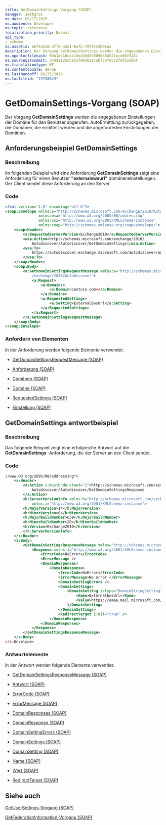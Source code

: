 ```yaml
---
title: GetDomainSettings-Vorgang (SOAP)
manager: sethgros
ms.date: 09/17/2015
ms.audience: Developer
ms.topic: reference
localization_priority: Normal
api_type:
- schema
ms.assetid: a6f4a53d-d7f6-4ad1-8afb-78745c500eaa
description: Der Vorgang GetDomainSettings werden die angegebenen Einstellungen der Domäne für den Benutzer abgerufen. AutoErmittlung zurückgegeben, die Domänen, die ermittelt werden und die angeforderten Einstellungen der Domänen.
ms.openlocfilehash: 09b1d610cd415d2d9d7d0098354521ece86f5184
ms.sourcegitcommit: 34041125dc8c5f993b21cebfc4f8b72f0fd2cb6f
ms.translationtype: MT
ms.contentlocale: de-DE
ms.lasthandoff: 06/25/2018
ms.locfileid: "19758649"
---
```

# <a name="getdomainsettings-operation-soap"></a>GetDomainSettings-Vorgang (SOAP)

Der Vorgang **GetDomainSettings** werden die angegebenen Einstellungen der Domäne für den Benutzer abgerufen. AutoErmittlung zurückgegeben, die Domänen, die ermittelt werden und die angeforderten Einstellungen der Domänen. 
  
## <a name="getdomainsettings-request-example"></a>Anforderungsbeispiel GetDomainSettings

### <a name="description"></a>Beschreibung

Im folgenden Beispiel wird eine Anforderung **GetDomainSettings** zeigt eine Anforderung für einen Benutzer **"externalewsurl"** domäneneinstellungen. Der Client sendet diese Anforderung an den Server. 
  
### <a name="code"></a>Code

```XML
<?xml version="1.0" encoding="utf-8"?> 
<soap:Envelope xmlns:a="http://schemas.microsoft.com/exchange/2010/Autodiscover"
               xmlns:wsa="http://www.w3.org/2005/08/addressing"
               xmlns:xsi="http://www.w3.org/2001/XMLSchema-instance" 
               xmlns:soap="http://schemas.xmlsoap.org/soap/envelope/"> 
    <soap:Header> 
        <a:RequestedServerVersion>Exchange2010</a:RequestedServerVersion>
        <wsa:Action>http://schemas.microsoft.com/exchange/2010/
            Autodiscover/Autodiscover/GetDomainSettings</wsa:Action>
        <wsa:To>
            https://autodiscover.exchange.microsoft.com/autodiscover/autodiscover.svc
        </wsa:To>
    </soap:Header> 
    <soap:Body> 
        <a:GetDomainSettingsRequestMessage xmlns:a="http://schemas.microsoft.com
            /exchange/2010/Autodiscover"> 
            <a:Request> 
                <a:Domains> 
                    <a:Domain>contoso.com<</a:Domain> 
                </a:Domains> 
                <a:RequestedSettings> 
                    <a:Setting>ExternalEwsUrl</a:Setting> 
                </a:RequestedSettings> 
            </a:Request> 
        </a:GetDomainSettingsRequestMessage> 
    </soap:Body> 
</soap:Envelope>
```

### <a name="request-elements"></a>Anfordern von Elementen

In der Anforderung werden folgende Elemente verwendet:
  
- [GetDomainSettingsRequestMessage (SOAP)](getdomainsettingsrequestmessage-soap.md)
    
- [Anforderung (SOAP)](request-soap.md)
    
- [Domänen (SOAP)](domains-soap.md)
    
- [Domäne (SOAP)](domain-soap.md)
    
- [RequestedSettings (SOAP)](requestedsettings-soap.md)
    
- [Einstellung (SOAP)](setting-soap.md)
    
## <a name="getdomainsettings-response-example"></a>GetDomainSettings antwortbeispiel

### <a name="description"></a>Beschreibung

Das folgende Beispiel zeigt eine erfolgreiche Antwort auf die **GetDomainSettings** -Anforderung, die der Server an den Client sendet. 
  
### <a name="code"></a>Code

```XML
//www.w3.org/2005/08/addressing"> 
    <s:Header> 
        <a:Action s:mustUnderstand="1">http://schemas.microsoft.com/exchange/2010/ 
            Autodiscover/Autodiscover/GetDomainSettingsResponse
        </a:Action> 
        <h:ServerVersionInfo xmlns:h="http://schemas.microsoft.com/exchange/2010/Autodiscover" 
            xmlns:i="http://www.w3.org/2001/XMLSchema-instance"> 
        <h:MajorVersion>14</h:MajorVersion> 
        <h:MinorVersion>0</h:MinorVersion> 
        <h:MajorBuildNumber>639</h:MajorBuildNumber> 
        <h:MinorBuildNumber>20</h:MinorBuildNumber> 
        <h:Version>Exchange2010</h:Version> 
        </h:ServerVersionInfo>
    </s:Header> 
    <s:Body> 
        <GetDomainSettingsResponseMessage xmlns="http://schemas.microsoft.com/exchange/2010/Autodiscover"> 
            <Response xmlns:i="http://www.w3.org/2001/XMLSchema-instance"> 
                <ErrorCode>NoError</ErrorCode> 
                <ErrorMessage /> 
                <DomainResponses> 
                    <DomainResponse> 
                        <ErrorCode>NoError</ErrorCode> 
                        <ErrorMessage>No error.</ErrorMessage> 
                        <DomainSettingErrors /> 
                        <DomainSettings> 
                            <DomainSetting i:type="DomainStringSetting"> 
                                <Name>ExternalEwsUrl</Name> 
                                <Value>https://emea.mail.microsoft.com/EWS/Exchange.asmx</Value> 
                            </DomainSetting> 
                        </DomainSettings> 
                        <RedirectTarget i:nil="true" /> 
                    </DomainResponse> 
                </DomainResponses> 
            </Response> 
        </GetDomainSettingsResponseMessage> 
    </s:Body> 
</s:Envelope>
```

### <a name="response-elements"></a>Antwortelemente

In der Antwort werden folgende Elemente verwendet:
  
- [GetDomainSettingsResponseMessage (SOAP)](getdomainsettingsresponsemessage-soap.md)
    
- [Antwort (SOAP)](response-soap.md)
    
- [ErrorCode (SOAP)](errorcode-soap.md)
    
- [ErrorMessage (SOAP)](errormessage-soap.md)
    
- [DomainResponses (SOAP)](domainresponses-soap.md)
    
- [DomainResponse (SOAP)](domainresponse-soap.md)
    
- [DomainSettingErrors (SOAP)](domainsettingerrors-soap.md)
    
- [DomainSettings (SOAP)](domainsettings-soap.md)
    
- [DomainSetting (SOAP)](domainsetting-soap.md)
    
- [Name (SOAP)](name-soap.md)
    
- [Wert (SOAP)](value-soap.md)
    
- [RedirectTarget (SOAP)](redirecttarget-soap.md)
    
## <a name="see-also"></a>Siehe auch



[GetUserSettings-Vorgang (SOAP)](getusersettings-operation-soap.md)
  
[GetFederationInformation-Vorgang (SOAP)](getfederationinformation-operation-soap.md)

